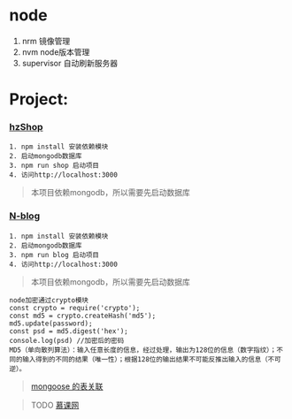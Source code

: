 # node

1. nrm 镜像管理
2. nvm node版本管理
3. supervisor 自动刷新服务器

# Project:
### [hzShop](http://www.hubwiz.com/course/549a704f88dba0136c371703/)
    1. npm install 安装依赖模块
    2. 启动mongodb数据库
    3. npm run shop 启动项目
    4. 访问http://localhost:3000
> 本项目依赖mongodb，所以需要先启动数据库

### [N-blog](https://github.com/nswbmw/N-blog)
    1. npm install 安装依赖模块
    2. 启动mongodb数据库
    3. npm run blog 启动项目
    4. 访问http://localhost:3000
> 本项目依赖mongodb，所以需要先启动数据库

>
    node加密通过crypto模块
    const crypto = require('crypto');
    const md5 = crypto.createHash('md5');
    md5.update(password);
    const psd = md5.digest('hex');
    console.log(psd) //加密后的密码
    MD5（单向散列算法）：输入任意长度的信息，经过处理，输出为128位的信息（数字指纹）；不同的输入得到的不同的结果（唯一性）；根据128位的输出结果不可能反推出输入的信息（不可逆）。
>

> [mongoose 的表关联 ](http://blog.csdn.net/hellochenlu/article/details/50467563)

> TODO
[慕课网](http://www.imooc.com/learn/75)

